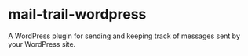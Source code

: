mail-trail-wordpress
====================

A WordPress plugin for sending and keeping track of messages sent by your WordPress site.